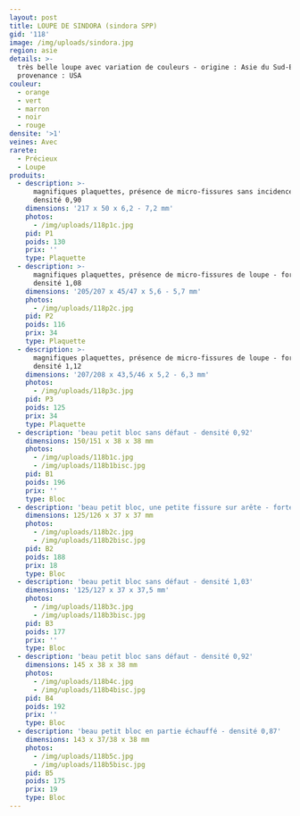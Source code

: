 ```yaml
---
layout: post
title: LOUPE DE SINDORA (sindora SPP)
gid: '118'
image: /img/uploads/sindora.jpg
region: asie
details: >-
  très belle loupe avec variation de couleurs - origine : Asie du Sud-Est -
  provenance : USA
couleur:
  - orange
  - vert
  - marron
  - noir
  - rouge
densite: '>1'
veines: Avec
rarete:
  - Précieux
  - Loupe
produits:
  - description: >-
      magnifiques plaquettes, présence de micro-fissures sans incidence -
      densité 0,90
    dimensions: '217 x 50 x 6,2 - 7,2 mm'
    photos:
      - /img/uploads/118p1c.jpg
    pid: P1
    poids: 130
    prix: ''
    type: Plaquette
  - description: >-
      magnifiques plaquettes, présence de micro-fissures de loupe - forte
      densité 1,08
    dimensions: '205/207 x 45/47 x 5,6 - 5,7 mm'
    photos:
      - /img/uploads/118p2c.jpg
    pid: P2
    poids: 116
    prix: 34
    type: Plaquette
  - description: >-
      magnifiques plaquettes, présence de micro-fissures de loupe - forte
      densité 1,12
    dimensions: '207/208 x 43,5/46 x 5,2 - 6,3 mm'
    photos:
      - /img/uploads/118p3c.jpg
    pid: P3
    poids: 125
    prix: 34
    type: Plaquette
  - description: 'beau petit bloc sans défaut - densité 0,92'
    dimensions: 150/151 x 38 x 38 mm
    photos:
      - /img/uploads/118b1c.jpg
      - /img/uploads/118b1bisc.jpg
    pid: B1
    poids: 196
    prix: ''
    type: Bloc
  - description: 'beau petit bloc, une petite fissure sur arête - forte densité 1,09'
    dimensions: 125/126 x 37 x 37 mm
    photos:
      - /img/uploads/118b2c.jpg
      - /img/uploads/118b2bisc.jpg
    pid: B2
    poids: 188
    prix: 18
    type: Bloc
  - description: 'beau petit bloc sans défaut - densité 1,03'
    dimensions: '125/127 x 37 x 37,5 mm'
    photos:
      - /img/uploads/118b3c.jpg
      - /img/uploads/118b3bisc.jpg
    pid: B3
    poids: 177
    prix: ''
    type: Bloc
  - description: 'beau petit bloc sans défaut - densité 0,92'
    dimensions: 145 x 38 x 38 mm
    photos:
      - /img/uploads/118b4c.jpg
      - /img/uploads/118b4bisc.jpg
    pid: B4
    poids: 192
    prix: ''
    type: Bloc
  - description: 'beau petit bloc en partie échauffé - densité 0,87'
    dimensions: 143 x 37/38 x 38 mm
    photos:
      - /img/uploads/118b5c.jpg
      - /img/uploads/118b5bisc.jpg
    pid: B5
    poids: 175
    prix: 19
    type: Bloc
---
```

